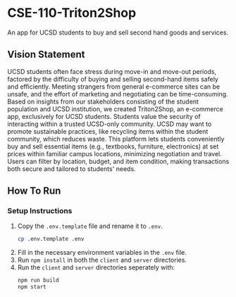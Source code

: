 # CSE-110-Triton2Shop
An app for UCSD students to buy and sell second hand goods and services.

## Vision Statement
UCSD students often face stress during move-in and move-out periods, factored by the difficulty of buying and selling second-hand items safely and efficiently. Meeting strangers from general e-commerce sites can be unsafe, and the effort of marketing and negotiating can be time-consuming. Based on insights from our stakeholders consisting of the student population and UCSD institution, we created Triton2Shop, an e-commerce app, exclusively for UCSD students. Students value the security of interacting within a trusted UCSD-only community. UCSD may want to promote sustainable practices, like recycling items within the student community, which reduces waste. This platform lets students conveniently buy and sell essential items (e.g., textbooks, furniture, electronics) at set prices within familiar campus locations, minimizing negotiation and travel. Users can filter by location, budget, and item condition, making transactions both secure and tailored to students' needs.

## How To Run
### Setup Instructions

1. Copy the `.env.template` file and rename it to `.env`.
   ```bash
   cp .env.template .env
   ```
2. Fill in the necessary environment variables in the `.env` file.
3. Run `npm install` in both the `client` and `server` directories.
4. Run the `client` and `server` directories seperately with:
    ```bash
    npm run build
    npm start
    ```
